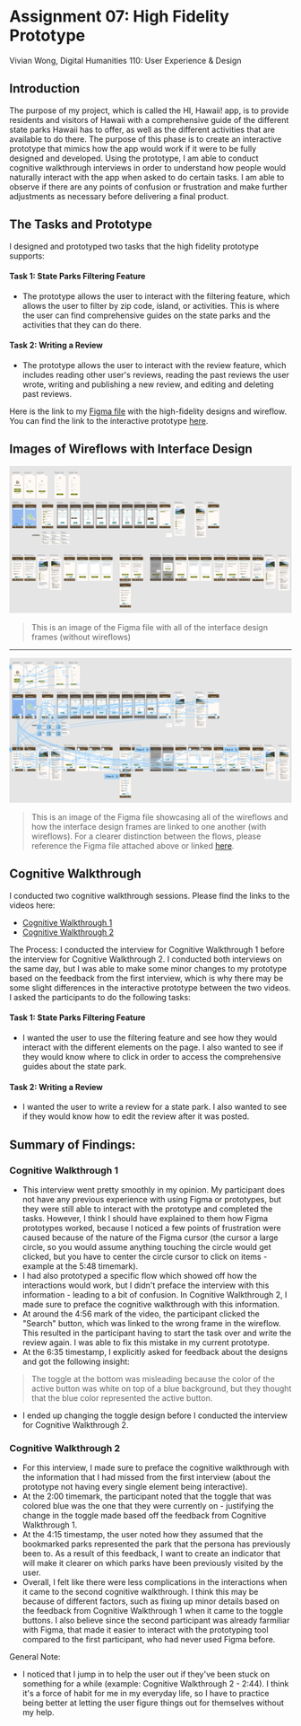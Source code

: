 # Assignment 07: High Fidelity Prototype
Vivian Wong, Digital Humanities 110: User Experience & Design

## Introduction
The purpose of my project, which is called the HI, Hawaii! app, is to provide residents and visitors of Hawaii with a comprehensive guide of the different state parks Hawaii has to offer, as well as the different activities that are available to do there. The purpose of this phase is to create an interactive prototype that mimics how the app would work if it were to be fully designed and developed. Using the prototype, I am able to conduct cognitive walkthrough interviews in order to understand how people would naturally interact with the app when asked to do certain tasks. I am able to observe if there are any points of confusion or frustration and make further adjustments as necessary before delivering a final product.

## The Tasks and Prototype

I designed and prototyped two tasks that the high fidelity prototype supports:

#### Task 1: State Parks Filtering Feature
* The prototype allows the user to interact with the filtering feature, which allows the user to filter by zip code, island, or activities. This is where the user can find comprehensive guides on the state parks and the activities that they can do there.

#### Task 2: Writing a Review
* The prototype allows the user to interact with the review feature, which includes reading other user's reviews, reading the past reviews the user wrote, writing and publishing a new review, and editing and deleting past reviews.


Here is the link to my [Figma file](https://www.figma.com/file/1j8qRtvSNIq4P38Ih8IAZZ/DH-110-Assignment-06?node-id=0%3A1) with the high-fidelity designs and wireflow. You can find the link to the interactive prototype [here](https://www.figma.com/proto/1j8qRtvSNIq4P38Ih8IAZZ/DH-110-Assignment-06?node-id=4%3A3&scaling=scale-down&page-id=0%3A1&starting-point-node-id=4%3A3).

## Images of Wireflows with Interface Design

![designs](Designs.png)
> This is an image of the Figma file with all of the interface design frames (without wireflows)

---

![designs with wireflow](DesignsWFlow.png)
> This is an image of the Figma file showcasing all of the wireflows and how the interface design frames are linked to one another (with wireflows). For a clearer distinction between the flows, please reference the Figma file attached above or linked [here](https://www.figma.com/file/1j8qRtvSNIq4P38Ih8IAZZ/DH-110-Assignment-06?node-id=0%3A1).

## Cognitive Walkthrough
I conducted two cognitive walkthrough sessions. Please find the links to the videos here:
* [Cognitive Walkthrough 1](https://drive.google.com/file/d/10bB17R0WoewTFybLEHA4p5zGgnMgPnwX/view?usp=sharing)
* [Cognitive Walkthrough 2](https://drive.google.com/file/d/1Aee81gkl8PBSOIDF6YucV_Ysd83pWWBA/view?usp=sharing)

The Process: I conducted the interview for Cognitive Walkthrough 1 before the interview for Cognitive Walkthrough 2. I conducted both interviews on the same day, but I was able to make some minor changes to my prototype based on the feedback from the first interview, which is why there may be some slight differences in the interactive prototype between the two videos. I asked the participants to do the following tasks:

#### Task 1: State Parks Filtering Feature
* I wanted the user to use the filtering feature and see how they would interact with the different elements on the page. I also wanted to see if they would know where to click in order to access the comprehensive guides about the state park.

#### Task 2: Writing a Review
* I wanted the user to write a review for a state park. I also wanted to see if they would know how to edit the review after it was posted.

## Summary of Findings:

### Cognitive Walkthrough 1
* This interview went pretty smoothly in my opinion. My participant does not have any previous experience with using Figma or prototypes, but they were still able to interact with the prototype and completed the tasks. However, I think I should have explained to them how Figma prototypes worked, because I noticed a few points of frustration were caused because of the nature of the Figma cursor (the cursor a large circle, so you would assume anything touching the circle would get clicked, but you have to center the circle cursor to click on items - example at the 5:48 timemark).
* I had also prototyped a specific flow which showed off how the interactions would work, but I didn't preface the interview with this information - leading to a bit of confusion. In Cognitive Walkthrough 2, I made sure to preface the cognitive walkthrough with this information.
* At around the 4:56 mark of the video, the participant clicked the "Search" button, which was linked to the wrong frame in the wireflow. This resulted in the participant having to start the task over and write the review again. I was able to fix this mistake in my current prototype.
* At the 6:35 timestamp, I explicitly asked for feedback about the designs and got the following insight:
> The toggle at the bottom was misleading because the color of the active button was white on top of a blue background, but they thought that the blue color represented the active button.

* I ended up changing the toggle design before I conducted the interview for Cognitive Walkthrough 2.


### Cognitive Walkthrough 2
* For this interview, I made sure to preface the cognitive walkthrough with the information that I had missed from the first interview (about the prototype not having every single element being interactive).
* At the 2:00 timemark, the participant noted that the toggle that was colored blue was the one that they were currently on - justifying the change in the toggle made based off the feedback from Cognitive Walkthrough 1.
* At the 4:15 timestamp, the user noted how they assumed that the bookmarked parks represented the park that the persona has previously been to. As a result of this feedback, I want to create an indicator that will make it clearer on which parks have been previously visited by the user.
* Overall, I felt like there were less complications in the interactions when it came to the second cognitive walkthrough. I think this may be because of different factors, such as fixing up minor details based on the feedback from Cognitive Walkthrough 1 when it came to the toggle buttons. I also believe since the second participant was already farmiliar with Figma, that made it easier to interact with the prototyping tool compared to the first participant, who had never used Figma before.

General Note:
* I noticed that I jump in to help the user out if they've been stuck on something for a while (example: Cognitive Walkthrough 2 - 2:44). I think it's a force of habit for me in my everyday life, so I have to practice being better at letting the user figure things out for themselves without my help. 
